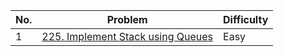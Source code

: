 | No.  | Problem                                                                       | Difficulty |
|----|---------------------------------------------------------------------------------|------------|
| 1  | [225. Implement Stack using Queues](https://leetcode.com/problems/implement-stack-using-queues/description/)                   | Easy       |
